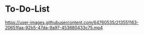 # To-Do-List


https://user-images.githubusercontent.com/64760535/213551163-20651faa-92b5-47da-9a97-453680433c75.mp4

